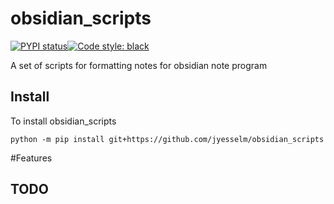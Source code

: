 # obsidian_scripts

[![PYPI status]( https://badge.fury.io/py/obsidian_scripts.png)](http://badge.fury.io/py/obsidian_scripts)[![Code style: black](https://img.shields.io/badge/code%20style-black-000000.svg)](https://github.com/psf/black)

A set of scripts for formatting notes for obsidian note program 

## Install

To install obsidian_scripts 

```shell
python -m pip install git+https://github.com/jyesselm/obsidian_scripts
```


#Features

## TODO
